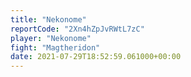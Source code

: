 ```yaml
---
title: "Nekonome"
reportCode: "2Xn4hZpJvRWtL7zC"
player: "Nekonome"
fight: "Magtheridon"
date: 2021-07-29T18:52:59.061000+00:00
---
```

